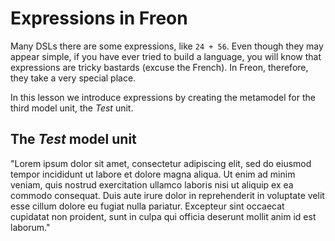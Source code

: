 <script>
    import PrevNextSection from '$lib/tutorial/PrevNextSection.svelte';
</script>

# Expressions in Freon

Many DSLs there are some expressions, like `24 + 56`. Even though they may appear simple, if you have ever
tried to build a language, you will know that expressions are tricky bastards (excuse the French). In Freon, therefore, they take 
a very special place.

In this lesson we introduce expressions by creating the metamodel for the third model unit, the _Test_ unit.

## The _Test_ model unit

"Lorem ipsum dolor sit amet, consectetur adipiscing elit, sed do eiusmod tempor incididunt ut labore et dolore magna aliqua. Ut enim ad
minim veniam, quis nostrud exercitation ullamco laboris nisi ut aliquip ex ea commodo consequat. Duis aute irure dolor in reprehenderit
in voluptate velit esse cillum dolore eu fugiat nulla pariatur. Excepteur sint occaecat cupidatat non proident, sunt in culpa qui
officia deserunt mollit anim id est laborum."

<PrevNextSection prevLink= "/Tutorial/More_Fun_with_Projections" nextLink="/Tutorial/In_Need_of_Scoping" />

